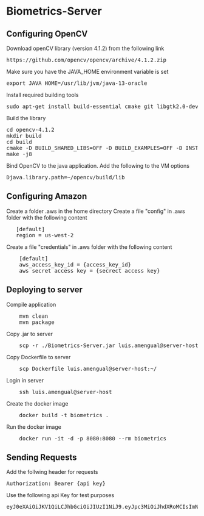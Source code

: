 # Biometrics-Server

## Configuring OpenCV

Download openCV library (version 4.1.2) from the following link

<pre>
https://github.com/opencv/opencv/archive/4.1.2.zip
</pre>

Make sure you have the JAVA_HOME environment variable is set

<pre>
export JAVA_HOME=/usr/lib/jvm/java-13-oracle 
</pre>

Install required building tools

<pre>
sudo apt-get install build-essential cmake git libgtk2.0-dev pkg-config libavcodec-dev libavformat-dev libswscale-dev python-dev python-numpy libtbb2 libtbb-dev libjpeg-dev libpng-dev libtiff-dev libjasper-dev libdc1394-22-dev ant
</pre>

Build the library

<pre>
cd opencv-4.1.2
mkdir build
cd build
cmake -D BUILD_SHARED_LIBS=OFF -D BUILD_EXAMPLES=OFF -D INSTALL_PYTHON_EXAMPLES=OFF -D INSTALL_C_EXAMPLES=OFF -D BUILD_PERF_TESTS=OFF -D BUILD_TESTS=OFF ..
make -j8
</pre>

Bind OpenCV to the java application. Add the following to the VM options

<pre>
Djava.library.path=~/opencv/build/lib
</pre>

## Configuring Amazon

Create a folder .aws in the home directory
Create a file "config" in .aws folder with the following content
   
<pre>
   [default]
   region = us-west-2
</pre>

Create a file "credentials" in .aws folder with the following content

<pre>
    [default]
    aws_access_key_id = {access_key_id}
    aws_secret_access_key = {secrect_access_key}
</pre>

## Deploying to server

Compile application

<pre>
    mvn clean
    mvn package
</pre>

Copy .jar to server

<pre>
    scp -r ./Biometrics-Server.jar luis.amengual@server-host:~/
</pre>

Copy Dockerfile to server

<pre>
    scp Dockerfile luis.amengual@server-host:~/
</pre>

Login in server

<pre>
    ssh luis.amengual@server-host
</pre>

Create the docker image

<pre>
    docker build -t biometrics .
</pre> 

Run the docker image

<pre>
    docker run -it -d -p 8080:8080 --rm biometrics
</pre>

## Sending Requests

Add the follwing header for requests

<pre>
Authorization: Bearer {api key}
</pre>

Use the following api Key for test purposes

<pre>
eyJ0eXAiOiJKV1QiLCJhbGciOiJIUzI1NiJ9.eyJpc3MiOiJhdXRoMCIsImNsaWVudCI6InRlc3QifQ.5SY_UQaaILYpryU0qNBuPrPTPkF79UhTCNFElXjzUyY
</pre>